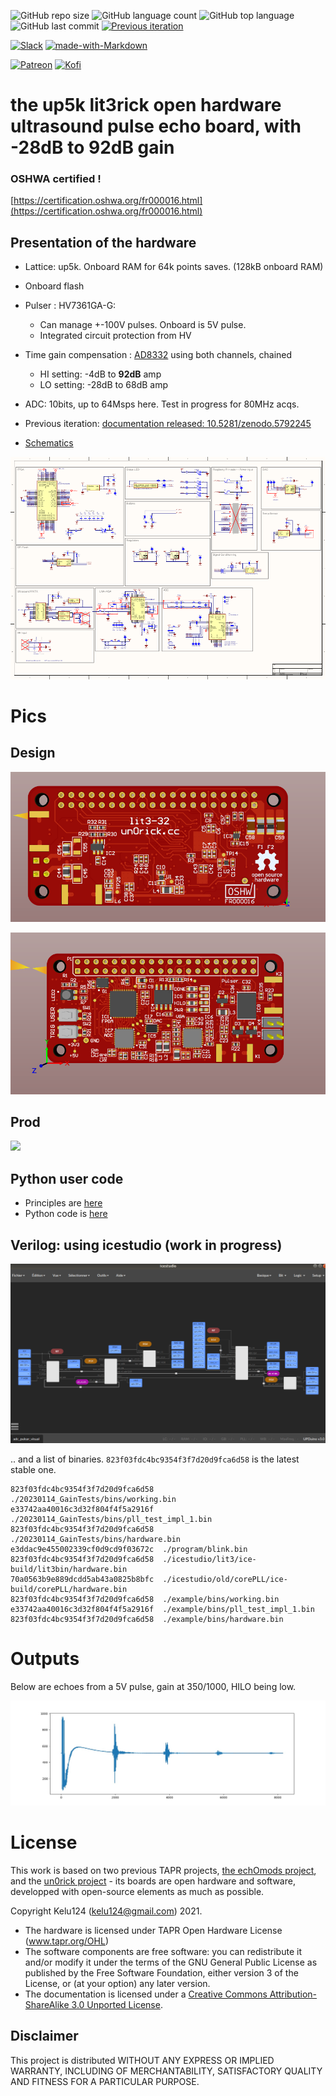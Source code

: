 ![GitHub repo size](https://img.shields.io/github/repo-size/kelu124/lit3rick?style=plastic)
![GitHub language count](https://img.shields.io/github/languages/count/kelu124/lit3rick?style=plastic)
![GitHub top language](https://img.shields.io/github/languages/top/kelu124/lit3rick?style=plastic)
![GitHub last commit](https://img.shields.io/github/last-commit/kelu124/lit3rick?color=red&style=plastic)
[![Previous iteration](https://img.shields.io/badge/DOI-10.5281%2Fzenodo.5792245-blue.svg)](https://zenodo.org/record/5792245#.YhvC_oTMJuQ)

[![Slack](https://badgen.net/badge/icon/slack?icon=slack&label)](https://join.slack.com/t/usdevkit/shared_invite/zt-2g501obl-z53YHyGOOMZjeCXuXzjZow)
[![made-with-Markdown](https://img.shields.io/badge/Made%20with-Markdown-1f425f.svg)](http://commonmark.org)

[![Patreon](https://img.shields.io/badge/patreon-donate-orange.svg)](https://www.patreon.com/kelu124) 
[![Kofi](https://badgen.net/badge/icon/kofi?icon=kofi&label)](https://ko-fi.com/G2G81MT0G)



# the up5k lit3rick open hardware ultrasound pulse echo board, with -28dB to 92dB gain

### OSHWA certified ! 

[https://certification.oshwa.org/fr000016.html](https://certification.oshwa.org/fr000016.html)

## Presentation of the hardware

* Lattice: up5k. Onboard RAM for 64k points saves. (128kB onboard RAM)
* Onboard flash 
* Pulser : HV7361GA-G: 
  * Can manage +-100V pulses. Onboard is 5V pulse.
  * Integrated circuit protection from HV
* Time gain compensation : [AD8332](altium/ad8332.md) using both channels, chained
  * HI setting: -4dB to __92dB__ amp
  * LO setting: -28dB to 68dB amp
* ADC: 10bits, up to 64Msps here. Test in progress for 80MHz acqs. 

* Previous iteration: [documentation released: 10.5281/zenodo.5792245](https://zenodo.org/record/5792245#.YhvClITMJuQ)  

* [Schematics](/altium/OUTPUT/Schematics/ice40_schematic.PDF)

[![](build/schematics.png)](/altium/OUTPUT/Schematics/ice40_schematic.PDF)

# Pics

## Design 

![](/bot.png)

![](/top.png)

## Prod

![](build/imagelit3_32.png)

## Python user code

* Principles are [here](/lit3-32/icestudio/Readme.md)
* Python code is [here](/icestudio/python/python.py)

## Verilog: using icestudio (work in progress)

![](/icestudio/icestudio_screenshot.png)

.. and a list of binaries. `823f03fdc4bc9354f3f7d20d9fca6d58` is the latest stable one.

```
823f03fdc4bc9354f3f7d20d9fca6d58  ./20230114_GainTests/bins/working.bin
e33742aa40016c3d32f804f4f5a2916f  ./20230114_GainTests/bins/pll_test_impl_1.bin
823f03fdc4bc9354f3f7d20d9fca6d58  ./20230114_GainTests/bins/hardware.bin
e3ddac9e455002339cf0d9cd9f03672c  ./program/blink.bin
823f03fdc4bc9354f3f7d20d9fca6d58  ./icestudio/lit3/ice-build/lit3bin/hardware.bin
70a0563b9e889dcdd5ab43a0825b8bfc  ./icestudio/old/corePLL/ice-build/corePLL/hardware.bin
823f03fdc4bc9354f3f7d20d9fca6d58  ./example/bins/working.bin
e33742aa40016c3d32f804f4f5a2916f  ./example/bins/pll_test_impl_1.bin
823f03fdc4bc9354f3f7d20d9fca6d58  ./example/bins/hardware.bin
```

# Outputs

Below are echoes from a 5V pulse, gain at 350/1000, HILO being low.

![](icestudio/G350_HL0_5V.jpg)

# License

This work is based on two previous TAPR projects, [the echOmods project](https://github.com/kelu124/echomods/), and the [un0rick project](https://github.com/kelu124/un0rick) - its boards are open hardware and software, developped with open-source elements as much as possible.

Copyright Kelu124 (kelu124@gmail.com) 2021.

* The hardware is licensed under TAPR Open Hardware License (www.tapr.org/OHL)
* The software components are free software: you can redistribute it and/or modify it under the terms of the GNU General Public License as published by the Free Software Foundation, either version 3 of the License, or (at your option) any later version.
* The documentation is licensed under a [Creative Commons Attribution-ShareAlike 3.0 Unported License](http://creativecommons.org/licenses/by-sa/3.0/).

## Disclaimer

This project is distributed WITHOUT ANY EXPRESS OR IMPLIED WARRANTY, INCLUDING OF MERCHANTABILITY, SATISFACTORY QUALITY AND FITNESS FOR A PARTICULAR PURPOSE. 

